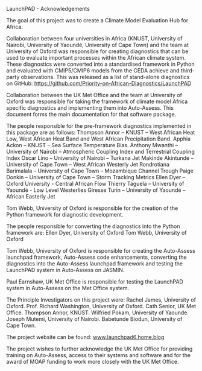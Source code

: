 LaunchPAD - Acknowledgements

The goal of this project was to create a Climate Model Evaluation Hub for Africa. 

Collaboration between four universities in Africa (KNUST, University of Nairobi, University of Yaoundé, University of Cape Town) and the team at University of Oxford was responsible for creating diagnostics that can be used to evaluate important processes within the African climate system. These diagnostics were converted into a standardised framework in Python and evaluated with CMIP5/CMIP6 models from the CEDA achieve and third-party observations. This was released as a list of stand-alone diagnostics on GitHub:
https://github.com/Priority-on-African-Diagnostics/LaunchPAD

Collaboration between the UK Met Office and the team at University of Oxford was responsible for taking the framework of climate model Africa specific diagnostics and implementing them into Auto-Assess. This document forms the main documentation for that software package.

The people responsible for the pre-framework diagnostics implemented in this package are as follows:
Thompson Annor – KNUST – West African Heat Low, West African Heat Band and West African Precipitation Band. 
Apphia Ackon – KNUST – Sea Surface Temperature Bias. 
Anthony Mwanthi – University of Nairobi – Atmospheric Coupling Index and Terrestrial Coupling Index
Oscar Lino – University of Nairobi – Turkana Jet
Makinde Akintunde – University of Cape Town – West African Westerly Jet
Rondrotiana Barimalala – University of Cape Town – Mozambique Channel Trough
Paige Donkin – University of Cape Town – Storm Tracking Metrics
Ellen Dyer – Oxford University - Central African Flow
Thierry Taguela – University of Yaoundé - Low Level Westerlies
Giresse Turin – University of Yaoundé – African Easterly Jet

Tom Webb, University of Oxford is responsible for the creation of the Python framework for diagnostic development.

The people responsible for converting the diagnostics into the Python framework are:
Ellen Dyer, University of Oxford
Tom Webb, University of Oxford

Tom Webb, University of Oxford is responsible for creating the Auto-Assess launchpad framework, Auto-Assess code enhancements, converting the diagnostics into the Auto-Assess launchpad framework and testing the LaunchPAD system in Auto-Assess on JASMIN.

Paul Earnshaw, UK Met Office is responsible for testing the LaunchPAD system in Auto-Assess on the Met Office system.

The Principle Investigators on this project were:
Rachel James, University of Oxford.
Prof. Richard Washington, University of Oxford.
Cath Senior, UK Met Office.
Thompson Annor, KNUST.
Wilfried Pokam, University of Yaounde.
Joseph Mutemi, University of Nairobi.
Babetunde Biodun, University of Cape Town.

The project website can be found:
www.launchpad6.home.blog

The project wishes to further acknowledge the UK Met Office for providing training on Auto-Assess, access to their systems and software and for the award of MOAP funding to work more closely with the UK Met Office.
